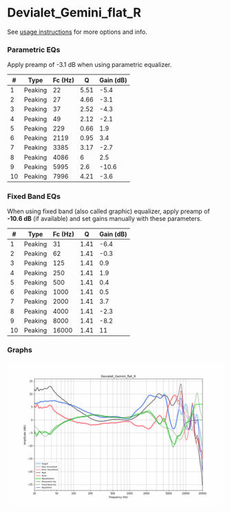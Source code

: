# Devialet_Gemini_flat_R
See [usage instructions](https://github.com/jaakkopasanen/AutoEq#usage) for more options and info.

### Parametric EQs
Apply preamp of -3.1 dB when using parametric equalizer.

|   # | Type    |   Fc (Hz) |    Q |   Gain (dB) |
|-----|---------|-----------|------|-------------|
|   1 | Peaking |        22 | 5.51 |        -5.4 |
|   2 | Peaking |        27 | 4.66 |        -3.1 |
|   3 | Peaking |        37 | 2.52 |        -4.3 |
|   4 | Peaking |        49 | 2.12 |        -2.1 |
|   5 | Peaking |       229 | 0.66 |         1.9 |
|   6 | Peaking |      2119 | 0.95 |         3.4 |
|   7 | Peaking |      3385 | 3.17 |        -2.7 |
|   8 | Peaking |      4086 | 6    |         2.5 |
|   9 | Peaking |      5995 | 2.6  |       -10.6 |
|  10 | Peaking |      7996 | 4.21 |        -3.6 |

### Fixed Band EQs
When using fixed band (also called graphic) equalizer, apply preamp of **-10.6 dB** (if available) and set gains manually with these parameters.

|   # | Type    |   Fc (Hz) |    Q |   Gain (dB) |
|-----|---------|-----------|------|-------------|
|   1 | Peaking |        31 | 1.41 |        -6.4 |
|   2 | Peaking |        62 | 1.41 |        -0.3 |
|   3 | Peaking |       125 | 1.41 |         0.9 |
|   4 | Peaking |       250 | 1.41 |         1.9 |
|   5 | Peaking |       500 | 1.41 |         0.4 |
|   6 | Peaking |      1000 | 1.41 |         0.5 |
|   7 | Peaking |      2000 | 1.41 |         3.7 |
|   8 | Peaking |      4000 | 1.41 |        -2.3 |
|   9 | Peaking |      8000 | 1.41 |        -8.2 |
|  10 | Peaking |     16000 | 1.41 |        11   |

### Graphs
![](./Devialet_Gemini_flat_R.png)
